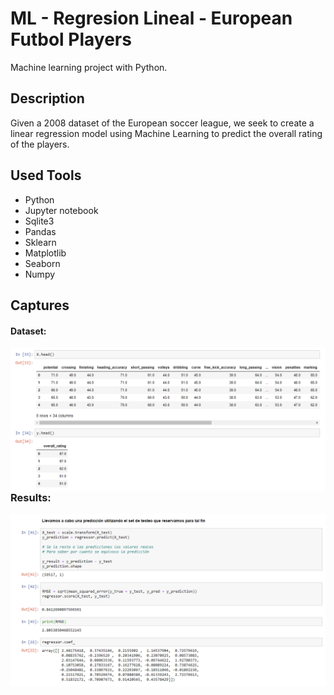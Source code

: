 # ML - Regresion Lineal - European Futbol Players

Machine learning project with Python.

## Description

Given a 2008 dataset of the European soccer league, we seek to create a linear regression model using Machine Learning to predict the overall rating of the players.

## Used Tools

- Python
- Jupyter notebook
- Sqlite3
- Pandas
- Sklearn
- Matplotlib
- Seaborn
- Numpy

## Captures

#### Dataset:

<img src="captures/attributes_&_target.PNG"
     style="float: left; margin-right: 10px;" />

### Results:

<img src="captures/results.PNG"
     style="float: left; margin-right: 10px;" />
